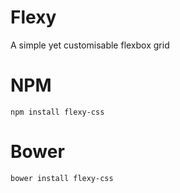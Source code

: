 # Flexy
A simple yet customisable flexbox grid


# NPM

`npm install flexy-css`

# Bower

`bower install flexy-css`
